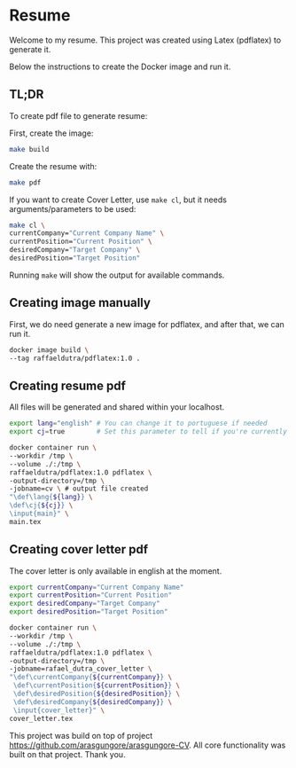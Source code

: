 # Resume

Welcome to my resume. This project was created using Latex (pdflatex) to generate it.

Below the instructions to create the Docker image and run it.

## TL;DR

To create pdf file to generate resume:

First, create the image:

```bash
make build
```

Create the resume with:

```bash
make pdf
```

If you want to create Cover Letter, use `make cl`, but it needs arguments/parameters to be used:

```bash
make cl \
currentCompany="Current Company Name" \
currentPosition="Current Position" \
desiredCompany="Target Company" \
desiredPosition="Target Position"
```

Running `make` will show the output for available commands.

## Creating image manually

First, we do need generate a new image for pdflatex, and after that, we can run it.

```bash
docker image build \
--tag raffaeldutra/pdflatex:1.0 .
```

## Creating resume pdf

All files will be generated and shared within your localhost.

```bash
export lang="english" # You can change it to portuguese if needed
export cj=true        # Set this parameter to tell if you're currently working.

docker container run \
--workdir /tmp \
--volume ./:/tmp \
raffaeldutra/pdflatex:1.0 pdflatex \
-output-directory=/tmp \
-jobname=cv \ # output file created
"\def\lang{${lang}} \
\def\cj{${cj}} \
\input{main}" \
main.tex
```

## Creating cover letter pdf

The cover letter is only available in english at the moment.

```bash
export currentCompany="Current Company Name"
export currentPosition="Current Position"
export desiredCompany="Target Company"
export desiredPosition="Target Position"

docker container run \
--workdir /tmp \
--volume ./:/tmp \
raffaeldutra/pdflatex:1.0 pdflatex \
-output-directory=/tmp \
-jobname=rafael_dutra_cover_letter \
"\def\currentCompany{${currentCompany}} \
 \def\currentPosition{${currentPosition}} \
 \def\desiredPosition{${desiredPosition}} \
 \def\desiredCompany{${desiredCompany}} \
 \input{cover_letter}" \
cover_letter.tex
```

This project was build on top of project https://github.com/arasgungore/arasgungore-CV. All core functionality was built on that project. Thank you.

